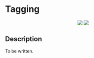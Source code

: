 # Tagging
<p align="center">
    <img src="https://img.shields.io/badge/Extension_Version-0.1.0-blue.svg?longCache=true&style=flat-square"/>
    <img src="https://img.shields.io/badge/Grammar_Version-0.0.2-blue.svg?longCache=true&style=flat-square"/>
</p>

## Description
To be written.

<!-- ## Application Programming Interface
The API documentation for this module can be found
[here](https://embeddedmontiarc.github.io/Elysium/plugins/dashboard/docs). -->